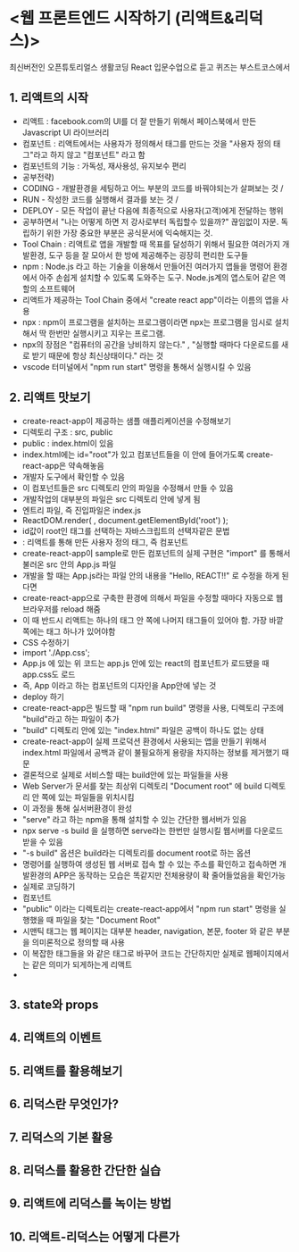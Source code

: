 # <웹 프론트엔드 시작하기 (리액트&리덕스)>

최신버전인 오픈튜토리얼스 생활코딩 React 입문수업으로 듣고 퀴즈는 부스트코스에서

## 1. 리액트의 시작
  - 리액트 : facebook.com의 UI를 더 잘 만들기 위해서 페이스북에서 만든 Javascript UI 라이브러리
  - 컴포넌트 : 리액트에서는 사용자가 정의해서 태그를 만드는 것을 "사용자 정의 태그"라고 하지 않고 "컴포넌트" 라고 함
  - 컴포넌트의 기능 : 가독성, 재사용성, 유지보수 편리
  - 공부전략) 
  - CODING - 개발환경을 세팅하고 어느 부분의 코드를 바꿔야되는가 살펴보는 것 / 
  - RUN - 작성한 코드를 실행해서 결과를 보는 것 /
  - DEPLOY - 모든 작업이 끝난 다음에 최종적으로 사용자(고객)에게 전달하는 행위
  - 공부하면서 "나는 어떻게 하면 저 강사로부터 독립할수 있을까?" 끊임없이 자문. 독립하기 위한 가장 중요한 부분은 공식문서에 익숙해지는 것.
  - Tool Chain : 리액트로 앱을 개발할 때 목표를 달성하기 위해서 필요한 여러가지 개발환경, 도구 등을 잘 모아서 한 방에 제공해주는 굉장히 편리한 도구들
  - npm : Node.js 라고 하는 기술을 이용해서 만들어진 여러가지 앱들을 명령어 환경에서 아주 손쉽게 설치할 수 있도록 도와주는 도구. Node.js계의 앱스토어 같은 역할의 소프트웨어
  - 리액트가 제공하는 Tool Chain 중에서 "create react app"이라는 이름의 앱을 사용
  - npx : npm이 프로그램을 설치하는 프로그램이라면 npx는 프로그램을 임시로 설치해서 딱 한번만 실행시키고 지우는 프로그램. 
  - npx의 장점은 "컴퓨터의 공간을 낭비하지 않는다." , "실행할 때마다 다운로드를 새로 받기 때문에 항상 최신상태이다." 라는 것
  - vscode 터미널에서 "npm run start" 명령을 통해서 실행시킬 수 있음 

## 2. 리액트 맛보기
  - create-react-app이 제공하는 샘플 애플리케이션을 수정해보기
  - 디렉토리 구조 : src, public
  - public : index.html이 있음
  - index.html에는 id="root"가 있고 컴포넌트들을 이 안에 들어가도록 create-react-app은 약속해놓음
  - 개발자 도구에서 확인할 수 있음
  - 이 컴포넌트들은 src 디렉토리 안의 파일을 수정해서 만들 수 있음
  - 개발작업의 대부분의 파일은 src 디렉토리 안에 넣게 됨
  - 엔트리 파일, 즉 진입파일은 index.js
  - ReactDOM.render( <APP/> , document.getElementById('root') );
  - id값이 root인 태그를 선택하는 자바스크립트의 선택자같은 문법
  - <APP/> : 리액트를 통해 만든 사용자 정의 태그, 즉 컴포넌트
  - create-react-app이 sample로 만든 <APP/> 컴포넌트의 실제 구현은 "import" 를 통해서 불러온 src 안의 App.js 파일
  - 개발을 할 때는 App.js라는 파일 안의 내용을 "Hello, REACT!!" 로 수정을 하게 된다면
  - create-react-app으로 구축한 환경에 의해서 파일을 수정할 때마다 자동으로 웹 브라우저를 reload 해줌
  - 이 때 반드시 리액트는 하나의 태그 안 쪽에 나머지 태그들이 있어야 함. 가장 바깥쪽에는 태그 하나가 있어야함
  - CSS 수정하기
  - import './App.css';
  - App.js 에 있는 위 코드는 app.js 안에 있는 react의 컴포넌트가 로드됐을 때 app.css도 로드
  - 즉, App 이라고 하는 컴포넌트의 디자인을 App안에 넣는 것
  - deploy 하기
  - create-react-app은  빌드할 때 "npm run build" 명령을 사용, 디렉토리 구조에 "build"라고 하는 파일이 추가
  - "build" 디렉토리 안에 있는 "index.html" 파일은 공백이 하나도 없는 상태
  - create-react-app이 실제 프로덕션 환경에서 사용되는 앱을 만들기 위해서 index.html 파일에서 공백과 같이 불필요하게 용량을 차지하는 정보를 제거했기 때문
  - 결론적으로 실제로 서비스할 때는 build안에 있는 파일들을 사용
  - Web Server가 문서를 찾는 최상위 디렉토리 "Document root" 에 build 디렉토리 안 쪽에 있는 파일들을 위치시킴
  - 이 과정을 통해 실서버환경이 완성
  - "serve" 라고 하는 npm을 통해 설치할 수 있는 간단한 웹서버가 있음
  - npx serve -s build 을 실행하면 serve라는 한번만 실행시킬 웹서버를 다운로드 받을 수 있음
  - "-s build" 옵션은 build라는 디렉토리를 document root로 하는 옵션
  - 명령어를 실행하여 생성된 웹 서버로 접속 할 수 있는 주소를 확인하고 접속하면 개발환경의 APP은 동작하는 모습은 똑같지만 전체용량이 확 줄어들었음을 확인가능
  - 실제로 코딩하기
  - 컴포넌트 
  - "public" 이라는 디렉토리는 create-react-app에서 "npm run start" 명령을 실행했을 때 파일을 찾는 "Document Root"
  - 시맨틱 태그는 웹 페이지는 대부분 header, navigation, 본문, footer 와 같은 부분을 의미론적으로 정의할 때 사용
  - 이 복잡한 태그들을 <Subject>와 같은 태그로 바꾸어 코드는 간단하지만 실제로 웹페이지에서는 같은 의미가 되게하는게 리액트
  - 
  
## 3. state와 props

## 4. 리액트의 이벤트

## 5. 리액트를 활용해보기

## 6. 리덕스란 무엇인가?

## 7. 리덕스의 기본 활용

## 8. 리덕스를 활용한 간단한 실습

## 9. 리액트에 리덕스를 녹이는 방법

## 10. 리액트-리덕스는 어떻게 다른가


